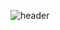 ![header](https://capsule-render.vercel.app/api?type=waving&color=auto&height=300&section=header&text=vinyeee&fontSize=90&fontColor=d6ace6)


<!--

**vinyeee/vinyeee** is a ✨ _special_ ✨ repository because its `README.md` (this file) appears on your GitHub profile.

Here are some ideas to get you started:

- 🔭 I’m currently working on ...
- 🌱 I’m currently learning ...
- 👯 I’m looking to collaborate on ...
- 🤔 I’m looking for help with ...
- 💬 Ask me about ...
- 📫 How to reach me: ...
- 😄 Pronouns: ...
- ⚡ Fun fact: ...
-->
